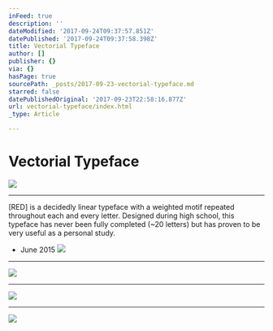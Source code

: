 ```yaml
---
inFeed: true
description: ''
dateModified: '2017-09-24T09:37:57.851Z'
datePublished: '2017-09-24T09:37:58.398Z'
title: Vectorial Typeface
author: []
publisher: {}
via: {}
hasPage: true
sourcePath: _posts/2017-09-23-vectorial-typeface.md
starred: false
datePublishedOriginal: '2017-09-23T22:58:16.877Z'
url: vectorial-typeface/index.html
_type: Article

---
```

# Vectorial Typeface
![](https://the-grid-user-content.s3-us-west-2.amazonaws.com/aa7c0bd1-2af0-400e-9fd7-f220b04b60bd.png)

---

\[RED\] is a decidedly linear typeface with a weighted motif repeated throughout each and every letter. Designed during high school, this typeface has never been fully completed (~20 letters) but has proven to be very useful as a personal study.

- June 2015
![](https://the-grid-user-content.s3-us-west-2.amazonaws.com/f8d10c5d-40b2-4ef1-b59d-56a35272c3f4.jpg)

---

![](https://the-grid-user-content.s3-us-west-2.amazonaws.com/5c97c32f-d43a-4eca-bcbe-f9de6d01b5ff.jpg)

---

![](https://the-grid-user-content.s3-us-west-2.amazonaws.com/69b55117-b74d-4c73-90f1-c3caec0c122f.jpg)

---

![](https://the-grid-user-content.s3-us-west-2.amazonaws.com/fd220d51-bffa-416f-87b9-65d52dc8a822.jpg)